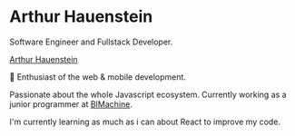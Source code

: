# Arthur Hauenstein
Software Engineer and Fullstack Developer.

<script type="text/javascript" src="https://platform.linkedin.com/badges/js/profile.js" async defer></script>
  <div class="LI-profile-badge"  data-version="v1" data-size="medium" data-locale="pt_BR" data-type="horizontal" data-theme="dark" data-vanity="arthur-hauenstein-646558131"><a class="LI-simple-link" href='https://br.linkedin.com/in/arthur-hauenstein-646558131?trk=profile-badge'>Arthur Hauenstein</a></div>

:stars: Enthusiast of the web & mobile development.

Passionate about the whole Javascript ecosystem. Currently working as a junior programmer at <a href="https://www.bimachine.com.br//">BIMachine</a>.

I'm currently learning as much as i can about React to improve my code.
